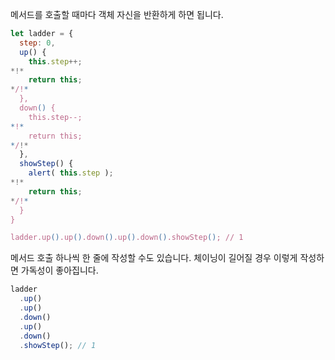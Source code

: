 메서드를 호출할 때마다 객체 자신을 반환하게 하면 됩니다.

```js run demo
let ladder = {
  step: 0,
  up() {
    this.step++;
*!*
    return this;
*/!*
  },
  down() {
    this.step--;
*!*
    return this;
*/!*
  },
  showStep() {
    alert( this.step );
*!*
    return this;
*/!*
  }
}

ladder.up().up().down().up().down().showStep(); // 1
```

메서드 호출 하나씩 한 줄에 작성할 수도 있습니다. 체이닝이 길어질 경우 이렇게 작성하면 가독성이 좋아집니다.

```js
ladder
  .up()
  .up()
  .down()
  .up()
  .down()
  .showStep(); // 1
```
